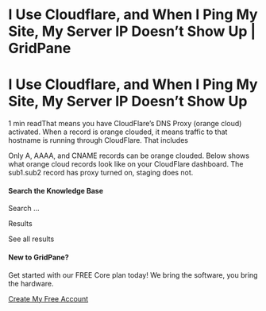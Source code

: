 # I Use Cloudflare, and When I Ping My Site, My Server IP Doesn’t Show Up | GridPane

# I Use Cloudflare, and When I Ping My Site, My Server IP Doesn’t Show Up

 

1 min readThat means you have CloudFlare’s DNS Proxy (orange cloud) activated. When a record is orange clouded, it means traffic to that hostname is running through CloudFlare. That includes

Only A, AAAA, and CNAME records can be orange clouded. Below shows what orange cloud records look like on your CloudFlare dashboard. The sub1.sub2 record has proxy turned on, staging does not.

 

#### Search the Knowledge Base

Search ...

 Results

See all results

#### New to GridPane?

Get started with our FREE Core plan today! We bring the software, you bring the hardware.

[Create My Free Account](https://gridpane.com/checkout/?plan=core)

